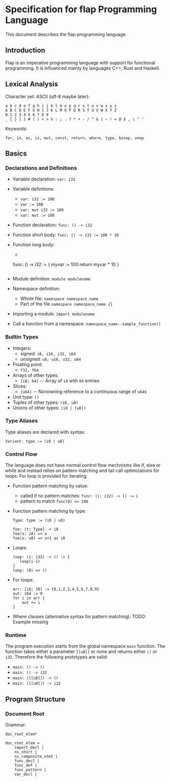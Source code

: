 # Specification for flap Programming Language

This document describes the flap programming language.

## Introduction

Flap is an imperative programming language with support for functional programming.
It is influenced mainly by languages C++, Rust and Haskell.

## Lexical Analysis

Character set: ASCII (utf-8 maybe later):
```
a b c d e f g h i j k l m o p q r s t u v w x y z
A B C D E F G H I J K L M O P Q R S T U V W X Y Z
0 1 2 3 4 5 6 7 8 9
_ { } [ ] # ( ) < > % : ; . ? * + - / ^ & | ~ ! = @ $ , \ " '
```

Keywords:
```
for, in, as, is, mut, const, return, where, type, binop, unop
```

## Basics

### Declarations and Definitions

- Variable declaration: `var: i32`
- Variable definitions:
    - `var: i32 := 100`
    - `var := 100`
    - `var: mut i32 := 100`
    - `var: mut := 100`
- Function declaration: `func: () -> i32`
- Function short body: `func: () -> i32 := 100 * 20`
- Function long body:
    - ```
    func: () -> i32 := {
        myvar := 100
        return myvar * 10
    }
    ```
- Module definition: `module modulename`
- Namespace definition:
    - Whole file: `namespace namespace_name`
    - Part of the file `namespace namespace_name {}`

- Importing a module: `import modulename`
- Call a function from a namespace: `namespace_name::sample_function()`


### Builtin Types

- Integers:
    - signed: `i8, i16, i32, i64`
    - unsigned: `u8, u16, u32, u64`
- Floating point:
    - `f32, f64`
- Arrays of other types:
    - `[i8; 64]` -- Array of `i8` with `64` entries
- Slices:
    - `[u64]` -- Nonowning reference to a continuous range of `u64`s
- Unit type: `()`
- Tuples of other types: `(i8, u8)`
- Unions of other types: `(i8 | [u8])`


### Type Aliases

Type aliases are declared with syntax:
```
Variant: type := (i8 | u8)
```



### Control Flow
The language does not have normal control flow mechnisms like if, else or while
and instead relies on pattern matching and tail call optimizations for loops.
For loop is provided for iterating.

- Function pattern matching by value:
    - called if no pattern matches: `func: (i: i32) -> () := i`
    - pattern to match `func(0) => 100`

- Function pattern matching by type:
    ```
    Type: type := (i8 | u8)

    foo: (t: Type) -> i8
    foo(x: i8) => x
    foo(x: u8) => x+1 as i8
    ```

- Loops:
    ```
    loop: (i: i32) -> () := {
       loop(i-1)
    }
    loop: (0) => ()
    ```
- For loops:
    ```
    arr: [i8; 10] := {0,1,2,3,4,5,6,7,8,9}
    out: i64 := 0
    for i in arr {
        out += i
    }
    ```

- Where clauses (alternative syntax for pattern matching):
    TODO: Example missing

### Runtime

The program execution starts from the global namespace `main` function.
The function takes either a parameter `[[u8]]` or none and returns either
`()` or `i32`. Therefore the following prototypes are valid:
- `main: () -> ()`
- `main: () -> i32`
- `main: ([[u8]]) -> ()`
- `main: ([[u8]]) -> i32`



## Program Structure

### Document Root

Grammar:
```
doc_root_elem*

doc_root_elem =
    import_decl |
    ns_short |
    ns_composite_stmt |
    func_decl |
    func_def |
    func_pattern |
    var_decl |

```

